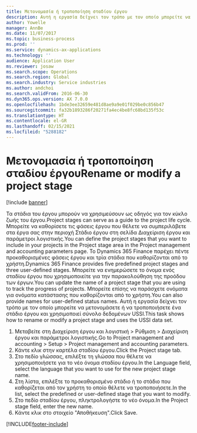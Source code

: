 ```yaml
---
title: Μετονομασία ή τροποποίηση σταδίου έργου
description: Αυτή η εργασία δείχνει τον τρόπο με τον οποίο μπορείτε να μετονομάσετε ή να τροποποιήσετε ένα στάδιο έργου.
author: Yowelle
manager: AnnBe
ms.date: 11/07/2017
ms.topic: business-process
ms.prod: ''
ms.service: dynamics-ax-applications
ms.technology: ''
audience: Application User
ms.reviewer: josaw
ms.search.scope: Operations
ms.search.region: Global
ms.search.industry: Service industries
ms.author: andchoi
ms.search.validFrom: 2016-06-30
ms.dyn365.ops.version: AX 7.0.0
ms.openlocfilehash: 1bde3ee32659e481d8ae9a9e01f029be0c856b47
ms.sourcegitcommit: fa32b1893286f20271fa4ec4be8fc68bd135f53c
ms.translationtype: HT
ms.contentlocale: el-GR
ms.lasthandoff: 02/15/2021
ms.locfileid: "5288182"
---
```

# <a name="rename-or-modify-a-project-stage"></a><span data-ttu-id="d24c0-103">Μετονομασία ή τροποποίηση σταδίου έργου</span><span class="sxs-lookup"><span data-stu-id="d24c0-103">Rename or modify a project stage</span></span>

[!include [banner](../../includes/banner.md)]

<span data-ttu-id="d24c0-104">Τα στάδια του έργου μπορούν να χρησιμεύσουν ως οδηγός για τον κύκλο ζωής του έργου.</span><span class="sxs-lookup"><span data-stu-id="d24c0-104">Project stages can serve as a guide to the project life cycle.</span></span> <span data-ttu-id="d24c0-105">Μπορείτε να καθορίσετε τις φάσεις έργου που θέλετε να συμπεριλάβετε στα έργα σας στην περιοχή Στάδιο έργου στη σελίδα Διαχείριση έργου και παράμετροι λογιστικής.</span><span class="sxs-lookup"><span data-stu-id="d24c0-105">You can define the project stages that you want to include in your projects in the Project stage area in the Project management and accounting parameters page.</span></span> <span data-ttu-id="d24c0-106">Το Dynamics 365 Finance παρέχει πέντε προκαθορισμένες φάσεις έργου και τρία στάδια που καθορίζονται από το χρήστη.</span><span class="sxs-lookup"><span data-stu-id="d24c0-106">Dynamics 365 Finance provides five predefined project stages and three user-defined stages.</span></span> <span data-ttu-id="d24c0-107">Μπορείτε να ενημερώσετε το όνομα ενός σταδίου έργου που χρησιμοποιείτε για την παρακολούθηση της προόδου των έργων.</span><span class="sxs-lookup"><span data-stu-id="d24c0-107">You can update the name of a project stage that you are using to track the progress of projects.</span></span> <span data-ttu-id="d24c0-108">Μπορείτε επίσης να παράσχετε ονόματα για ονόματα κατάστασης που καθορίζονται από το χρήστη.</span><span class="sxs-lookup"><span data-stu-id="d24c0-108">You can also provide names for user-defined status names.</span></span> <span data-ttu-id="d24c0-109">Αυτή η εργασία δείχνει τον τρόπο με τον οποίο μπορείτε να μετονομάσετε ή να τροποποιήσετε ένα στάδιο έργου και χρησιμοποιεί σύνολο δεδομένων USSI.</span><span class="sxs-lookup"><span data-stu-id="d24c0-109">This task shows how to rename or modify a project stage and uses the USSI data set.</span></span>

1. <span data-ttu-id="d24c0-110">Μεταβείτε στη Διαχείριση έργου και λογιστική > Ρύθμιση > Διαχείριση έργου και παράμετροι λογιστικής.</span><span class="sxs-lookup"><span data-stu-id="d24c0-110">Go to Project management and accounting > Setup > Project management and accounting parameters.</span></span>
2. <span data-ttu-id="d24c0-111">Κάντε κλικ στην καρτέλα σταδίου έργου.</span><span class="sxs-lookup"><span data-stu-id="d24c0-111">Click the Project stage tab.</span></span>
3. <span data-ttu-id="d24c0-112">Στο πεδίο γλώσσας, επιλέξτε τη γλώσσα που θέλετε να χρησιμοποιήσετε για το νέο όνομα σταδίου έργου.</span><span class="sxs-lookup"><span data-stu-id="d24c0-112">In the Language field, select the language that you want to use for the new project stage name.</span></span>
4. <span data-ttu-id="d24c0-113">Στη λίστα, επιλέξτε το προκαθορισμένο στάδιο ή το στάδιο που καθορίζεται από τον χρήστη το οποίο θέλετε να τροποποιήσετε.</span><span class="sxs-lookup"><span data-stu-id="d24c0-113">In the list, select the predefined or user-defined stage that you want to modify.</span></span> 
5. <span data-ttu-id="d24c0-114">Στο πεδίο σταδίου έργου, πληκτρολογήστε το νέο όνομα.</span><span class="sxs-lookup"><span data-stu-id="d24c0-114">In the Project stage field, enter the new name.</span></span>
6. <span data-ttu-id="d24c0-115">Κάντε κλικ στο στοιχείο "Αποθήκευση".</span><span class="sxs-lookup"><span data-stu-id="d24c0-115">Click Save.</span></span>


[!INCLUDE[footer-include](../../includes/footer-banner.md)]